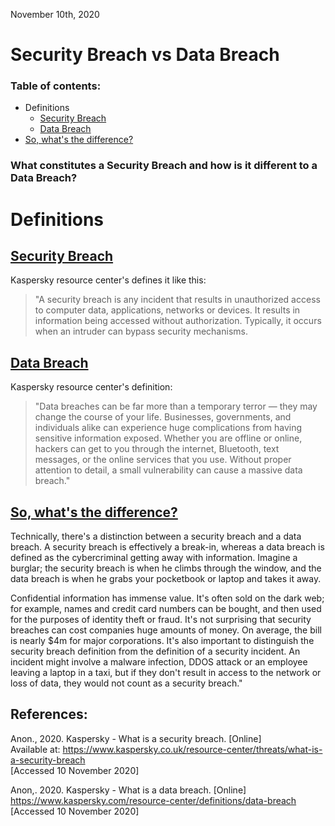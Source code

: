 November 10th, 2020 

# Security Breach vs Data Breach

### Table of contents:
* Definitions
  * [Security Breach](1)
  * [Data Breach](2)
* [So, what's the difference?](3)

### What constitutes a Security Breach and how is it different to a Data Breach?

# Definitions

## [Security Breach](1)
Kaspersky resource center's defines it like this:

> "A security breach is any incident that results in unauthorized access to computer data, applications, networks or devices. It results in information being accessed without authorization. Typically, it occurs when an intruder can bypass security mechanisms.


## [Data Breach](2)
Kaspersky resource center's definition:

> "Data breaches can be far more than a temporary terror — they may change the course of your life. Businesses, governments, and individuals alike can experience huge complications from having sensitive information exposed. Whether you are offline or online, hackers can get to you through the internet, Bluetooth, text messages, or the online services that you use.
> Without proper attention to detail, a small vulnerability can cause a massive data breach."



## [So, what's the difference?](3)

Technically, there's a distinction between a security breach and a data breach. A security breach is effectively a break-in, whereas a data breach is defined as the cybercriminal getting away with information. Imagine a burglar; the security breach is when he climbs through the window, and the data breach is when he grabs your pocketbook or laptop and takes it away.

Confidential information has immense value. It's often sold on the dark web; for example, names and credit card numbers can be bought, and then used for the purposes of identity theft or fraud. It's not surprising that security breaches can cost companies huge amounts of money. On average, the bill is nearly $4m for major corporations.
It's also important to distinguish the security breach definition from the definition of a security incident. An incident might involve a malware infection, DDOS attack or an employee leaving a laptop in a taxi, but if they don't result in access to the network or loss of data, they would not count as a security breach."


## References:

Anon., 2020. Kaspersky - What is a security breach. [Online]\
Available at: https://www.kaspersky.co.uk/resource-center/threats/what-is-a-security-breach \
[Accessed 10 November 2020]

Anon,. 2020. Kaspersky - What is a data breach. [Online] \
https://www.kaspersky.com/resource-center/definitions/data-breach \
[Accessed 10 November 2020]